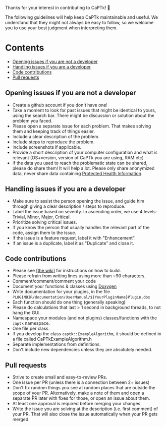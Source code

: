 Thanks for your interest in contributing to CaPTk! 🎉

The following guidelines will help keep CaPTk maintainable and useful. We understand that they might not always be easy to follow, so we welcome you to use your best judgment when interpreting them.

# Contents

- [Opening issues if you are not a developer](#Opening-issues-if-you-are-not-a-developer)
- [Handling issues if you are a developer](#Handling-issues-if-you-are-a-developer)
- [Code contributions](#Code-contributions)
- [Pull requests](#Pull-requests)

## Opening issues if you are not a developer

- Create a github account if you don't have one!
- Take a moment to look for past issues that might be identical to yours, using the search bar. There might be discussion or solution about the problem you faced.
- Please open a separate issue for each problem. That makes solving them and keeping track of things easier.
- Include a clear description of the problem.
- Include steps to reproduce the problem.
- Include screenshots if applicable.
- Provide a short description of your computer configuration and what is relevant (OS+version, version of CaPTk you are using, RAM etc)
- If the data you used to reach the problematic state can be shared, please do share them! It will help a lot. Please only share anonymized data, never share data containing [Protected Health Information](https://en.wikipedia.org/wiki/Protected_health_information).

## Handling issues if you are a developer

- Make sure to assist the person opening the issue, and guide him through giving a clear description / steps to reproduce.
- Label the issue based on severity. In ascending order, we use 4 levels: Trivial, Minor, Major, Critical.
- Prioritize solving critical issues.
- If you know the person that usually handles the relevant part of the code, assign them to the issue.
- If the issue is a feature request, label it with "Enhancement".
- If an issue is a duplicate, label it as "Duplicate" and close it.

## Code contributions

- Please see [[the wiki]](https://github.com/CBICA/CaPTk2.0/wiki/Developer-Guide) for instructions on how to build.
- Please refrain from writing lines using more than ~90 characters.
- Comment/comment/comment your code
- Document your functions & classes using [Doxygen](http://www.doxygen.nl/manual/docblocks.html)
- Write documentation for your plugins, in the file ```PLUGINDIR/documentation/UserManual/${YourPluginName}Plugin.dox``` 
- Each function should do one thing (generally speaking)
- Please do calculations that last > 1 second in background threads, to not hang the GUI.
- Namespace your modules (and not plugins) classes/functions with the ```captk``` namespace.
- One file per class. 
- If you develop the class ```captk::ExampleAlgorithm```, it should be defined in a file called CaPTkExampleAlgorithm.h
- Separate implementations from definitions.
- Don't include new dependencies unless they are absolutely needed.

## Pull requests

- Strive to create small and easy-to-review PRs. 
- One issue per PR (unless there is a connection between 2+ issues)
- Don't fix random things you see at random places that are outside the scope of your PR. Alternatively, make a note of them and open a separate PR later with fixes for those, or open an issue about them.
- At least one approval is required before merging your changes.
- Write the issue you are solving at the description (i.e. first comment) of your PR. That will also close the issue automatically when your PR gets merged.
